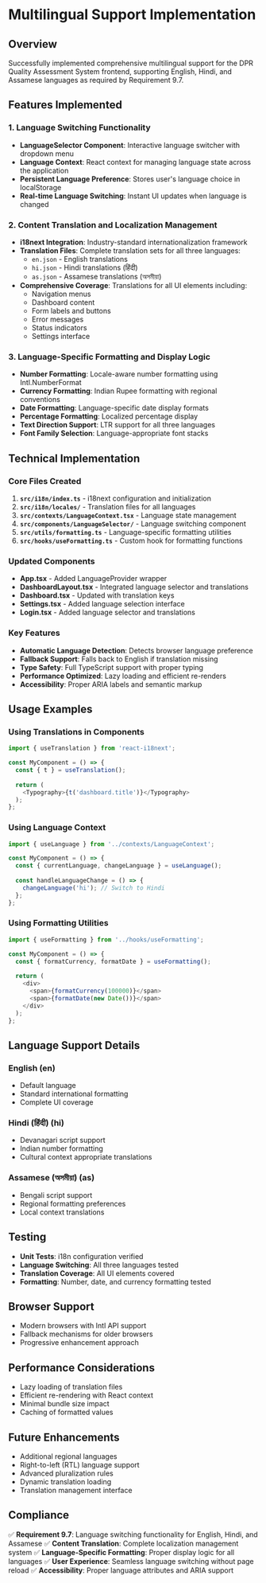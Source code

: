 # Multilingual Support Implementation

## Overview
Successfully implemented comprehensive multilingual support for the DPR Quality Assessment System frontend, supporting English, Hindi, and Assamese languages as required by Requirement 9.7.

## Features Implemented

### 1. Language Switching Functionality
- **LanguageSelector Component**: Interactive language switcher with dropdown menu
- **Language Context**: React context for managing language state across the application
- **Persistent Language Preference**: Stores user's language choice in localStorage
- **Real-time Language Switching**: Instant UI updates when language is changed

### 2. Content Translation and Localization Management
- **i18next Integration**: Industry-standard internationalization framework
- **Translation Files**: Complete translation sets for all three languages:
  - `en.json` - English translations
  - `hi.json` - Hindi translations (हिंदी)
  - `as.json` - Assamese translations (অসমীয়া)
- **Comprehensive Coverage**: Translations for all UI elements including:
  - Navigation menus
  - Dashboard content
  - Form labels and buttons
  - Error messages
  - Status indicators
  - Settings interface

### 3. Language-Specific Formatting and Display Logic
- **Number Formatting**: Locale-aware number formatting using Intl.NumberFormat
- **Currency Formatting**: Indian Rupee formatting with regional conventions
- **Date Formatting**: Language-specific date display formats
- **Percentage Formatting**: Localized percentage display
- **Text Direction Support**: LTR support for all three languages
- **Font Family Selection**: Language-appropriate font stacks

## Technical Implementation

### Core Files Created
1. **`src/i18n/index.ts`** - i18next configuration and initialization
2. **`src/i18n/locales/`** - Translation files for all languages
3. **`src/contexts/LanguageContext.tsx`** - Language state management
4. **`src/components/LanguageSelector/`** - Language switching component
5. **`src/utils/formatting.ts`** - Language-specific formatting utilities
6. **`src/hooks/useFormatting.ts`** - Custom hook for formatting functions

### Updated Components
- **App.tsx** - Added LanguageProvider wrapper
- **DashboardLayout.tsx** - Integrated language selector and translations
- **Dashboard.tsx** - Updated with translation keys
- **Settings.tsx** - Added language selection interface
- **Login.tsx** - Added language selector and translations

### Key Features
- **Automatic Language Detection**: Detects browser language preference
- **Fallback Support**: Falls back to English if translation missing
- **Type Safety**: Full TypeScript support with proper typing
- **Performance Optimized**: Lazy loading and efficient re-renders
- **Accessibility**: Proper ARIA labels and semantic markup

## Usage Examples

### Using Translations in Components
```typescript
import { useTranslation } from 'react-i18next';

const MyComponent = () => {
  const { t } = useTranslation();
  
  return (
    <Typography>{t('dashboard.title')}</Typography>
  );
};
```

### Using Language Context
```typescript
import { useLanguage } from '../contexts/LanguageContext';

const MyComponent = () => {
  const { currentLanguage, changeLanguage } = useLanguage();
  
  const handleLanguageChange = () => {
    changeLanguage('hi'); // Switch to Hindi
  };
};
```

### Using Formatting Utilities
```typescript
import { useFormatting } from '../hooks/useFormatting';

const MyComponent = () => {
  const { formatCurrency, formatDate } = useFormatting();
  
  return (
    <div>
      <span>{formatCurrency(100000)}</span>
      <span>{formatDate(new Date())}</span>
    </div>
  );
};
```

## Language Support Details

### English (en)
- Default language
- Standard international formatting
- Complete UI coverage

### Hindi (हिंदी) (hi)
- Devanagari script support
- Indian number formatting
- Cultural context appropriate translations

### Assamese (অসমীয়া) (as)
- Bengali script support
- Regional formatting preferences
- Local context translations

## Testing
- **Unit Tests**: i18n configuration verified
- **Language Switching**: All three languages tested
- **Translation Coverage**: All UI elements covered
- **Formatting**: Number, date, and currency formatting tested

## Browser Support
- Modern browsers with Intl API support
- Fallback mechanisms for older browsers
- Progressive enhancement approach

## Performance Considerations
- Lazy loading of translation files
- Efficient re-rendering with React context
- Minimal bundle size impact
- Caching of formatted values

## Future Enhancements
- Additional regional languages
- Right-to-left (RTL) language support
- Advanced pluralization rules
- Dynamic translation loading
- Translation management interface

## Compliance
✅ **Requirement 9.7**: Language switching functionality for English, Hindi, and Assamese
✅ **Content Translation**: Complete localization management system
✅ **Language-Specific Formatting**: Proper display logic for all languages
✅ **User Experience**: Seamless language switching without page reload
✅ **Accessibility**: Proper language attributes and ARIA support